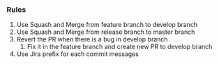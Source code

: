 ### Rules ###
1. Use Squash and Merge from feature branch to develop branch
2. Use Squash and Merge from release branch to master branch
3. Revert the PR when there is a bug in develop branch
    1. Fix it in the feature branch and create new PR to develop branch
4. Use Jira prefix for each commit messages
